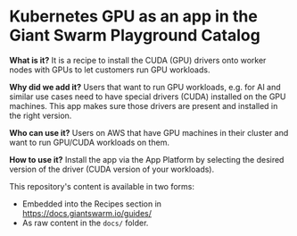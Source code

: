 # Kubernetes GPU as an app in the Giant Swarm Playground Catalog

**What is it?**
It is a recipe to install the CUDA (GPU) drivers onto worker nodes with GPUs to let customers run GPU workloads.

**Why did we add it?**
Users that want to run GPU workloads, e.g. for AI and similar use cases need to have special drivers (CUDA) installed on the GPU machines. This app makes sure those drivers are present and installed in the right version.

**Who can use it?**
Users on AWS that have GPU machines in their cluster and want to run GPU/CUDA workloads on them.

**How to use it?**
Install the app via the App Platform by selecting the desired version of the driver (CUDA version of your workloads).

This repository's content is available in two forms:

- Embedded into the Recipes section in https://docs.giantswarm.io/guides/
- As raw content in the `docs/` folder.
